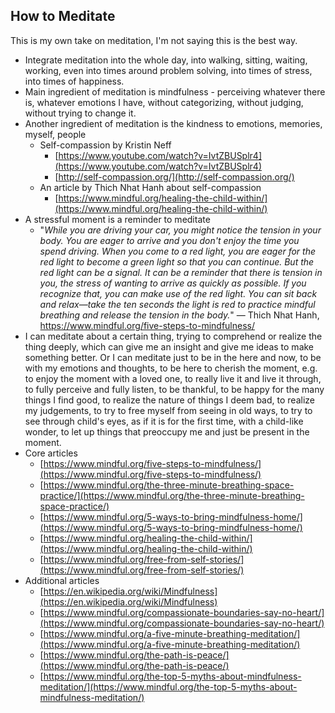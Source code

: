 ## How to Meditate

This is my own take on meditation, I'm not saying this is the best way.



*   Integrate meditation into the whole day, into walking, sitting, waiting, working, even into times around problem solving, into times of stress, into times of happiness.
*   Main ingredient of meditation is mindfulness - perceiving whatever there is, whatever emotions I have, without categorizing, without judging, without trying to change it.
*   Another ingredient of meditation is the kindness to emotions, memories, myself, people
    *   Self-compassion by Kristin Neff
        *   [https://www.youtube.com/watch?v=IvtZBUSplr4](https://www.youtube.com/watch?v=IvtZBUSplr4) 
        *   [http://self-compassion.org/](http://self-compassion.org/) 
    *   An article by Thich Nhat Hanh about self-compassion
        *   [https://www.mindful.org/healing-the-child-within/](https://www.mindful.org/healing-the-child-within/) 
*   A stressful moment is a reminder to meditate
    *   "*While you are driving your car, you might notice the tension in your body. You are eager to arrive and you don't enjoy the time you spend driving. When you come to a red light, you are eager for the red light to become a green light so that you can continue. But the red light can be a signal. It can be a reminder that there is tension in you, the stress of wanting to arrive as quickly as possible. If you recognize that, you can make use of the red light. You can sit back and relax—take the ten seconds the light is red to practice mindful breathing and release the tension in the body.*" — Thich Nhat Hanh, https://www.mindful.org/five-steps-to-mindfulness/
*   I can meditate about a certain thing, trying to comprehend or realize the thing deeply, which can give me an insight and give me ideas to make something better.  Or I can meditate just to be in the here and now, to be with my emotions and thoughts, to be here to cherish the moment, e.g. to enjoy the moment with a loved one, to really live it and live it through, to fully perceive and fully listen, to be thankful, to be happy for the many things I find good, to realize the nature of things I deem bad, to realize my judgements, to try to free myself from seeing in old ways, to try to see through child's eyes, as if it is for the first time, with a child-like wonder, to let up things that preoccupy me and just be present in the moment.
*   Core articles
    *   [https://www.mindful.org/five-steps-to-mindfulness/](https://www.mindful.org/five-steps-to-mindfulness/) 
    *   [https://www.mindful.org/the-three-minute-breathing-space-practice/](https://www.mindful.org/the-three-minute-breathing-space-practice/) 
    *   [https://www.mindful.org/5-ways-to-bring-mindfulness-home/](https://www.mindful.org/5-ways-to-bring-mindfulness-home/) 
    *   [https://www.mindful.org/healing-the-child-within/](https://www.mindful.org/healing-the-child-within/) 
    *   [https://www.mindful.org/free-from-self-stories/](https://www.mindful.org/free-from-self-stories/) 
*   Additional articles
    *   [https://en.wikipedia.org/wiki/Mindfulness](https://en.wikipedia.org/wiki/Mindfulness) 
    *   [https://www.mindful.org/compassionate-boundaries-say-no-heart/](https://www.mindful.org/compassionate-boundaries-say-no-heart/) 
    *   [https://www.mindful.org/a-five-minute-breathing-meditation/](https://www.mindful.org/a-five-minute-breathing-meditation/) 
    *   [https://www.mindful.org/the-path-is-peace/](https://www.mindful.org/the-path-is-peace/)
    *   [https://www.mindful.org/the-top-5-myths-about-mindfulness-meditation/](https://www.mindful.org/the-top-5-myths-about-mindfulness-meditation/) 

